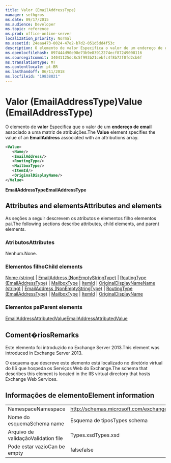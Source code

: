 ```yaml
---
title: Valor (EmailAddressType)
manager: sethgros
ms.date: 09/17/2015
ms.audience: Developer
ms.topic: reference
ms.prod: office-online-server
localization_priority: Normal
ms.assetid: 24eaa473-0024-47e2-b7d2-051d5dd4f53c
description: O elemento de valor Especifica o valor de um endereço de email associado a uma matriz de atribuições.
ms.openlocfilehash: 097444d90e98e73b9e83912274ecf87249008116
ms.sourcegitcommit: 34041125dc8c5f993b21cebfc4f8b72f0fd2cb6f
ms.translationtype: MT
ms.contentlocale: pt-BR
ms.lasthandoff: 06/11/2018
ms.locfileid: "19838021"
---
```

# <a name="value-emailaddresstype"></a><span data-ttu-id="0e60a-103">Valor (EmailAddressType)</span><span class="sxs-lookup"><span data-stu-id="0e60a-103">Value (EmailAddressType)</span></span>

<span data-ttu-id="0e60a-104">O elemento de **valor** Especifica que o valor de um **endereço de email** associado a uma matriz de atribuições.</span><span class="sxs-lookup"><span data-stu-id="0e60a-104">The **Value** element specifies the value of an **EmailAddress** associated with an attributions array.</span></span> 
  
```XML
<Value>
   <Name/>
   <EmailAddress/>
   <RoutingType/>
   <MailboxType/>
   <ItemId/>
   <OriginalDisplayName/>
</Value>
```

<span data-ttu-id="0e60a-105">**EmailAddressType**</span><span class="sxs-lookup"><span data-stu-id="0e60a-105">**EmailAddressType**</span></span>

## <a name="attributes-and-elements"></a><span data-ttu-id="0e60a-106">Attributes and elements</span><span class="sxs-lookup"><span data-stu-id="0e60a-106">Attributes and elements</span></span>

<span data-ttu-id="0e60a-107">As seções a seguir descrevem os atributos e elementos filho elementos pai.</span><span class="sxs-lookup"><span data-stu-id="0e60a-107">The following sections describe attributes, child elements, and parent elements.</span></span>
  
### <a name="attributes"></a><span data-ttu-id="0e60a-108">Atributos</span><span class="sxs-lookup"><span data-stu-id="0e60a-108">Attributes</span></span>

<span data-ttu-id="0e60a-109">Nenhum.</span><span class="sxs-lookup"><span data-stu-id="0e60a-109">None.</span></span>
  
### <a name="child-elements"></a><span data-ttu-id="0e60a-110">Elementos filho</span><span class="sxs-lookup"><span data-stu-id="0e60a-110">Child elements</span></span>

<span data-ttu-id="0e60a-111">[Nome (string)](name-string.md) | [EmailAddress (NonEmptyStringType)](emailaddress-nonemptystringtype.md) | [RoutingType (EmailAddressType)](routingtype-emailaddresstype.md) | [MailboxType](mailboxtype.md) | [ItemId](itemid.md) | [OriginalDisplayName](originaldisplayname.md)</span><span class="sxs-lookup"><span data-stu-id="0e60a-111">[Name (string)](name-string.md) | [EmailAddress (NonEmptyStringType)](emailaddress-nonemptystringtype.md) | [RoutingType (EmailAddressType)](routingtype-emailaddresstype.md) | [MailboxType](mailboxtype.md) | [ItemId](itemid.md) | [OriginalDisplayName](originaldisplayname.md)</span></span>
  
### <a name="parent-elements"></a><span data-ttu-id="0e60a-112">Elementos pai</span><span class="sxs-lookup"><span data-stu-id="0e60a-112">Parent elements</span></span>

[<span data-ttu-id="0e60a-113">EmailAddressAttributedValue</span><span class="sxs-lookup"><span data-stu-id="0e60a-113">EmailAddressAttributedValue</span></span>](emailaddressattributedvalue.md)
  
## <a name="remarks"></a><span data-ttu-id="0e60a-114">Coment�rios</span><span class="sxs-lookup"><span data-stu-id="0e60a-114">Remarks</span></span>

<span data-ttu-id="0e60a-115">Este elemento foi introduzido no Exchange Server 2013.</span><span class="sxs-lookup"><span data-stu-id="0e60a-115">This element was introduced in Exchange Server 2013.</span></span>
  
<span data-ttu-id="0e60a-116">O esquema que descreve este elemento está localizado no diretório virtual do IIS que hospeda os Serviços Web do Exchange.</span><span class="sxs-lookup"><span data-stu-id="0e60a-116">The schema that describes this element is located in the IIS virtual directory that hosts Exchange Web Services.</span></span>
  
## <a name="element-information"></a><span data-ttu-id="0e60a-117">Informações de elemento</span><span class="sxs-lookup"><span data-stu-id="0e60a-117">Element information</span></span>

|||
|:-----|:-----|
|<span data-ttu-id="0e60a-118">Namespace</span><span class="sxs-lookup"><span data-stu-id="0e60a-118">Namespace</span></span>  <br/> |http://schemas.microsoft.com/exchange/services/2006/types  <br/> |
|<span data-ttu-id="0e60a-119">Nome do esquema</span><span class="sxs-lookup"><span data-stu-id="0e60a-119">Schema name</span></span>  <br/> |<span data-ttu-id="0e60a-120">Esquema de tipos</span><span class="sxs-lookup"><span data-stu-id="0e60a-120">Types schema</span></span>  <br/> |
|<span data-ttu-id="0e60a-121">Arquivo de validação</span><span class="sxs-lookup"><span data-stu-id="0e60a-121">Validation file</span></span>  <br/> |<span data-ttu-id="0e60a-122">Types.xsd</span><span class="sxs-lookup"><span data-stu-id="0e60a-122">Types.xsd</span></span>  <br/> |
|<span data-ttu-id="0e60a-123">Pode estar vazio</span><span class="sxs-lookup"><span data-stu-id="0e60a-123">Can be empty</span></span>  <br/> |<span data-ttu-id="0e60a-124">false</span><span class="sxs-lookup"><span data-stu-id="0e60a-124">false</span></span>  <br/> |
   

